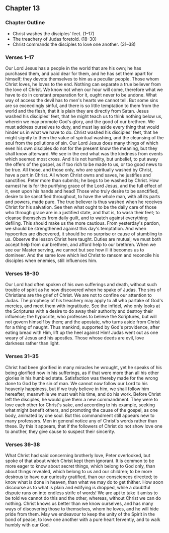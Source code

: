 ## Chapter 13

### Chapter Outline

- Christ washes the disciples' feet. (1–17)
- The treachery of Judas foretold. (18–30)
- Christ commands the disciples to love one another. (31–38)

### Verses 1–17

Our Lord Jesus has a people in the world that are his own; he has purchased them, and paid dear for them, and he has set them apart for himself; they devote themselves to him as a peculiar people. Those whom Christ loves, he loves to the end. Nothing can separate a true believer from the love of Christ. We know not when our hour will come, therefore what we have to do in constant preparation for it, ought never to be undone. What way of access the devil has to men's hearts we cannot tell. But some sins are so exceedingly sinful, and there is so little temptation to them from the world and the flesh, that it is plain they are directly from Satan. Jesus washed his disciples' feet, that he might teach us to think nothing below us, wherein we may promote God's glory, and the good of our brethren. We must address ourselves to duty, and must lay aside every thing that would hinder us in what we have to do. Christ washed his disciples' feet, that he might signify to them the value of spiritual washing, and the cleansing of the soul from the pollutions of sin. Our Lord Jesus does many things of which even his own disciples do not for the present know the meaning, but they shall know afterward. We see in the end what was the kindness from events which seemed most cross. And it is not humility, but unbelief, to put away the offers of the gospel, as if too rich to be made to us, or too good news to be true. All those, and those only, who are spiritually washed by Christ, have a part in Christ. All whom Christ owns and saves, he justifies and sanctifies. Peter more than submits; he begs to be washed by Christ. How earnest he is for the purifying grace of the Lord Jesus, and the full effect of it, even upon his hands and head! Those who truly desire to be sanctified, desire to be sanctified throughout, to have the whole man, with all its parts and powers, made pure. The true believer is thus washed when he receives Christ for his salvation. See then what ought to be the daily care of those who through grace are in a justified state, and that is, to wash their feet; to cleanse themselves from daily guilt, and to watch against everything defiling. This should make us the more cautious. From yesterday's pardon, we should be strengthened against this day's temptation. And when hypocrites are discovered, it should be no surprise or cause of stumbling to us. Observe the lesson Christ here taught. Duties are mutual; we must both accept help from our brethren, and afford help to our brethren. When we see our Master serving, we cannot but see how ill it becomes us to domineer. And the same love which led Christ to ransom and reconcile his disciples when enemies, still influences him.

### Verses 18–30

Our Lord had often spoken of his own sufferings and death, without such trouble of spirit as he now discovered when he spake of Judas. The sins of Christians are the grief of Christ. We are not to confine our attention to Judas. The prophecy of his treachery may apply to all who partake of God's mercies, and meet them with ingratitude. See the infidel, who only looks at the Scriptures with a desire to do away their authority and destroy their influence; the hypocrite, who professes to believe the Scriptures, but will not govern himself by them; and the apostate, who turns aside from Christ for a thing of naught. Thus mankind, supported by God's providence, after eating bread with Him, lift up the heel against Him! Judas went out as one weary of Jesus and his apostles. Those whose deeds are evil, love darkness rather than light.

### Verses 31–35

Christ had been glorified in many miracles he wrought, yet he speaks of his being glorified now in his sufferings, as if that were more than all his other glories in his humbled state. Satisfaction was thereby made for the wrong done to God by the sin of man. We cannot now follow our Lord to his heavenly happiness, but if we truly believe in him, we shall follow him hereafter; meanwhile we must wait his time, and do his work. Before Christ left the disciples, he would give them a new commandment. They were to love each other for Christ's sake, and according to his example, seeking what might benefit others, and promoting the cause of the gospel, as one body, animated by one soul. But this commandment still appears new to many professors. Men in general notice any of Christ's words rather than these. By this it appears, that if the followers of Christ do not show love one to another, they give cause to suspect their sincerity.

### Verses 36–38

What Christ had said concerning brotherly love, Peter overlooked, but spoke of that about which Christ kept them ignorant. It is common to be more eager to know about secret things, which belong to God only, than about things revealed, which belong to us and our children; to be more desirous to have our curiosity gratified, than our consciences directed; to know what is done in heaven, than what we may do to get thither. How soon discourse as to what is plain and edifying is dropped, while a doubtful dispute runs on into endless strife of words! We are apt to take it amiss to be told we cannot do this and the other, whereas, without Christ we can do nothing. Christ knows us better than we know ourselves, and has many ways of discovering those to themselves, whom he loves, and he will hide pride from them. May we endeavour to keep the unity of the Spirit in the bond of peace, to love one another with a pure heart fervently, and to walk humbly with our God.

